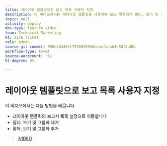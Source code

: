 ```yaml
---
title: 레이아웃 템플릿으로 보고 목록 사용자 지정
description: 이 비디오에서는 레이아웃 템플릿을 사용하여 보고 목록에서 필터, 보기 및 그룹을 추가 및 제거하는 방법을 알아봅니다.
topic: null
activity: deploy
doc-type: feature video
team: Technical Marketing
kt: Jira ticket
role: Admin
source-git-commit: 650e4d346e1792863930dcebafacab4c88f2a8bc
workflow-type: tm+mt
source-wordcount: '61'
ht-degree: 0%

---
```


# 레이아웃 템플릿으로 보고 목록 사용자 지정

이 비디오에서는 다음 방법을 배웁니다.

* 레이아웃 템플릿의 보고서 목록 설정으로 이동합니다
* 필터, 보기 및 그룹화 제거
* 필터, 보기 및 그룹화 추가

>[!VIDEO](https://video.tv.adobe.com/v/335079/?quality=12&learn=on)
